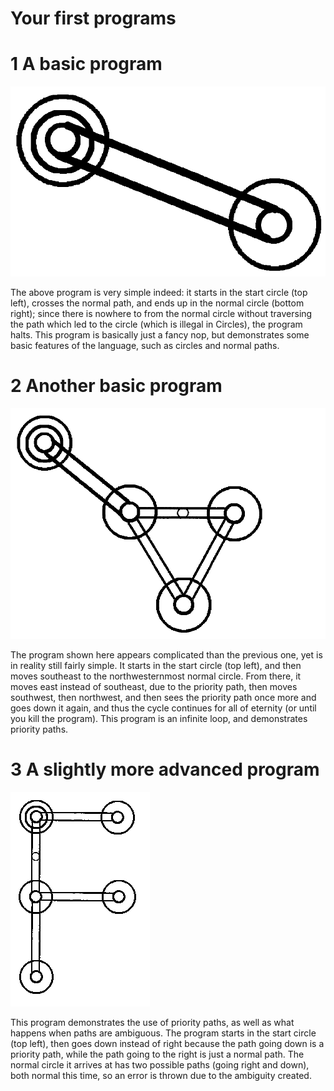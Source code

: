 # Your first programs

# 1 A basic program
![A basic program](../images/program-1.png)

The above program is very simple indeed: it starts in the start circle (top left), crosses the normal path, and ends up in the normal circle (bottom right); since there is nowhere to from the normal circle without traversing the path which led to the circle (which is illegal in Circles), the program halts. This program is basically just a fancy nop, but demonstrates some basic features of the language, such as circles and normal paths.

# 2 Another basic program
![Another basic program](../images/program-2.png)

The program shown here appears complicated than the previous one, yet is in reality still fairly simple. It starts in the start circle (top left), and then moves southeast to the northwesternmost normal circle. From there, it moves east instead of southeast, due to the priority path, then moves southwest, then northwest, and then sees the priority path once more and goes down it again, and thus the cycle continues for all of eternity (or until you kill the program). This program is an infinite loop, and demonstrates priority paths.

# 3 A slightly more advanced program
![A slightly more advanced program](../images/program-3.png)

This program demonstrates the use of priority paths, as well as what happens when paths are ambiguous. The program starts in the start circle (top left), then goes down instead of right because the path going down is a priority path, while the path going to the right is just a normal path. The normal circle it arrives at has two possible paths (going right and down), both normal this time, so an error is thrown due to the ambiguity created.
